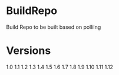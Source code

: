 # BuildRepo
Build Repo to be built based on pollilng

Versions
=========
1.0
1.1
1.2
1.3
1.4
1.5
1.6
1.7
1.8
1.9
1.10
1.11
1.12